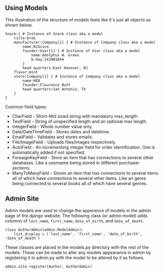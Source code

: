 ## Using Models

This illustration of the structure of models feels like it's just all objects as shown below.
```
Snack:{ # Instance of Snack class aka a model
    title:Oreo
    manufacturer:Company[1] { # Instance of Company class aka a model
        name:Nibisco
        founder:User[1] { # Instance of User class aka a model
            name:Adolphus W. Green
            b-day:14JAN1844
        }
        head quarters:East Hanover, NJ
    flavor:mint
    store:Company[1] { # Instance of Company class aka a model
        name:HEB
        founder:Flourance Butt
        head quarters:San Antonio, TX
    }
}
```
Common field types:
- CharField - Short-Mid sized string with mandatory max_length.
- TextField - String of unspecified length and an optional max length.
- IntegerField - Whole number value only.
- Date/DateTimeField - Stores dates and datetime.
- EmailField - Validates and stores emails.
- File/ImageField - Uploads files/images respectively.
- AutoField - An incrementing integer field for order identification. One is automatically added if not specified.
- ForeaignKeyField - Store an item that has connections to several other databases. Like a username being stored in different purchaser sections.
- ManyToManyField - Stores an item that has connections to several items all of which have connections to several other items. Like an genre being connected to several books all of which have several genres.

## Admin Site

Admin models are used to change the apperance of models in the admin page of the django website. The following class (or admin model) adds columns of `last_name`, `first_name`, `date_of_birth`, and `date_of_death`.
```
class AuthorAdmin(admin.ModelAdmin):
    list_display = ('last_name', 'first_name', 'date_of_birth', 'date_of_death')
```
These classes are placed in the models.py directory with the rest of the models.
These can be made to alter any models appearance in admin by registering it in admin.py with the model to be altered by it as follows.
```
admin.site.register(Author, AuthorAdmin)
```